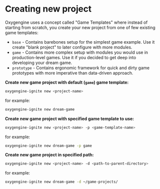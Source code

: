 # Creating new project

Oxygengine uses a concept called "Game Templates" where instead of starting from
scratch, you create your new project from one of few existing game templates:
- `base` - Contains barebones setup for the simplest game example.
  Use it create "blank project" to later configure with more modules.
- `game` - Contains more complex setup with modules you would use in production-level
  games. Use it if you decided to get deep into developing your dream game.
- `prototype` - Contains ergonomic framework for quick and dirty game prototypes
  with more imperative than data-driven approach.

**Create new game project with default (`game`) game template:**
```bash
oxygengine-ignite new <project-name>
```
for example:
```bash
oxygengine-ignite new dream-game
```

**Create new game project with specified game template to use:**
```bash
oxygengine-ignite new <project-name> -p <game-template-name>
```
for example:
```bash
oxygengine-ignite new dream-game -p game
```

**Create new game project in specified path:**
```bash
oxygengine-ignite new <project-name> -d <path-to-parent-directory>
```
for example:
```bash
oxygengine-ignite new dream-game -d ~/game-projects/
```
